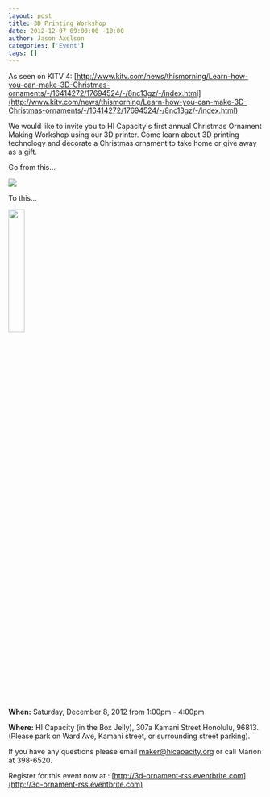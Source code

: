 ```yaml
--- 
layout: post
title: 3D Printing Workshop
date: 2012-12-07 09:00:00 -10:00
author: Jason Axelson
categories: ['Event']
tags: []
---
```


As seen on KITV 4:
[http://www.kitv.com/news/thismorning/Learn-how-you-can-make-3D-Christmas-ornaments/-/16414272/17694524/-/8nc13gz/-/index.html](http://www.kitv.com/news/thismorning/Learn-how-you-can-make-3D-Christmas-ornaments/-/16414272/17694524/-/8nc13gz/-/index.html)

We would like to invite you to HI Capacity's first annual Christmas Ornament Making Workshop using our 3D printer. Come learn about 3D printing technology and decorate a Christmas ornament to take home or give away as a gift.

Go from this...

<img src="https://evbdn.eventbrite.com/s3-s3/eventlogos/14288055/makerbot.jpg"></img>

To this...

<a href="https://evbdn.eventbrite.com/s3-s3/eventlogos/14288055/2012120419.12.06.jpg" class="pirobox" rel="single" title="3D Printed Ornament">
  <img src="https://evbdn.eventbrite.com/s3-s3/eventlogos/14288055/2012120419.12.06.jpg" width="25%"></img>
</a>

__When:__ Saturday, December 8, 2012 from 1:00pm - 4:00pm

__Where:__ HI Capacity (in the Box Jelly), 307a Kamani Street Honolulu, 96813. (Please park on Ward Ave, Kamani street, or surrounding street parking).

If you have any questions please email maker@hicapacity.org or call Marion at 398-6520.

Register for this event now at :
[http://3d-ornament-rss.eventbrite.com](http://3d-ornament-rss.eventbrite.com)
